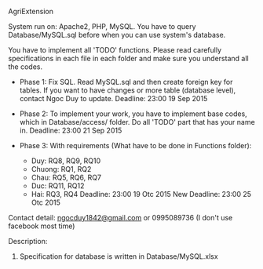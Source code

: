 AgriExtension

System run on: Apache2, PHP, MySQL. You have to query Database/MySQL.sql before when you 
can use system's database. 

You have to implement all 'TODO' functions. Please read carefully specifications in each 
file in each folder and make sure you understand all the codes.

* Phase 1: Fix SQL. Read MySQL.sql and then create foreign key for tables. If you want to 
have changes or more table (database level), contact Ngoc Duy to update.
Deadline: 23:00 19 Sep 2015

* Phase 2:
To implement your work, you have to implement base codes, which in Database/access/ folder.
Do all 'TODO' part that has your name in.
Deadline: 23:00 21 Sep 2015

* Phase 3:
With requirements (What have to be done in Functions folder):
	- Duy: RQ8, RQ9, RQ10
	- Chuong: RQ1, RQ2
	- Chau: RQ5, RQ6, RQ7
	- Duc: RQ11, RQ12
	- Hai: RQ3, RQ4
Deadline: 23:00 19 Otc 2015
New Deadline: 23:00 25 Otc 2015

Contact detail: ngocduy1842@gmail.com or 0995089736 (I don't use facebook most time)

Description:
1. Specification for database is written in Database/MySQL.xlsx
